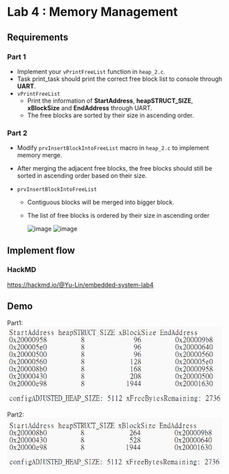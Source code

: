 # Lab 4 : Memory Management

## Requirements

### Part 1

- Implement your `vPrintFreeList` function in `heap_2.c`.
- Task print_task should print the correct free block list to console through **UART**.
- `vPrintFreeList`
  - Print the information of **StartAddress**, **heapSTRUCT_SIZE**, **xBlockSize** and **EndAddress** through UART.
  - The free blocks are sorted by their size in ascending order.

### Part 2

- Modify `prvInsertBlockIntoFreeList` macro in `heap_2.c` to implement memory merge.
- After merging the adjacent free blocks, the free blocks should still be sorted in ascending order based on their size.

- `prvInsertBlockIntoFreeList`
  - Contiguous blocks will be merged into bigger block.
  - The list of free blocks is ordered by their size in ascending order

    ![image](https://hackmd.io/_uploads/rkojv-Axlg.png)
    ![image](https://hackmd.io/_uploads/Sy5ok8Rlxe.png)

## Implement flow

### HackMD

https://hackmd.io/@Yu-Lin/embedded-system-lab4

## Demo

Part1:
![image](.\Demo\part_1_demo.png)

Part2:
![image](.\Demo\part_2_demo.png)
